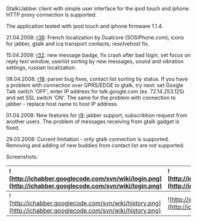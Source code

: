 Gtalk/Jabber client with simple user interface for the ipod touch and iphone. HTTP proxy connection is supported.

The application tested with ipod touch and iphone firmware 1.1.4.

21.04.2008: [r38](https://code.google.com/p/ichabber/source/detail?r=38): French localization by Dualcore (SOSiPhone.com); icons for jabber, gtalk and icq transport contacts; resolvehost fix.

15.04.2008: [r32](https://code.google.com/p/ichabber/source/detail?r=32): new message badge, fix crash after bad login, set focus on reply text window, userlist sorting by new messages, sound and vibration settings, russian localization.

08.04.2008: [r18](https://code.google.com/p/ichabber/source/detail?r=18): parser bug fixes, contact list sorting by status. If you have a problem with connection over GPRS/EDGE to gtalk, try next: set Google Talk switch 'OFF', enter IP address for talk.google.com (ex. 72.14.253.125) and set SSL switch 'ON'. The same for the problem with connection to jabber - replace host name to host IP address.

01.04.2008: New features for [r9](https://code.google.com/p/ichabber/source/detail?r=9): jabber support, subscribtion request from another users. The problem of messages receiving from gtalk gadget is fixed.

29.03.2008: Current limitation - only gtalk connection is supported. Removing and adding of new buddies from contact list are not supported.


Screenshots:

| ![http://ichabber.googlecode.com/svn/wiki/login.png](http://ichabber.googlecode.com/svn/wiki/login.png) | ![http://ichabber.googlecode.com/svn/wiki/buddies.png](http://ichabber.googlecode.com/svn/wiki/buddies.png) |
|:--------------------------------------------------------------------------------------------------------|:------------------------------------------------------------------------------------------------------------|
| ![http://ichabber.googlecode.com/svn/wiki/history.png](http://ichabber.googlecode.com/svn/wiki/history.png) | ![http://ichabber.googlecode.com/svn/wiki/reply.png](http://ichabber.googlecode.com/svn/wiki/reply.png)     |
